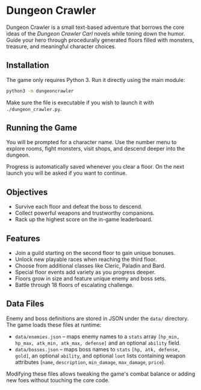# Dungeon Crawler

Dungeon Crawler is a small text-based adventure that borrows the core ideas of the *Dungeon Crawler Carl* novels while toning down the humor. Guide your hero through procedurally generated floors filled with monsters, treasure, and meaningful character choices.

## Installation

The game only requires Python 3. Run it directly using the main module:

```bash
python3 -m dungeoncrawler
```

Make sure the file is executable if you wish to launch it with `./dungeon_crawler.py`.

## Running the Game

You will be prompted for a character name. Use the number menu to explore rooms, fight monsters, visit shops, and descend deeper into the dungeon.

Progress is automatically saved whenever you clear a floor. On the next launch you will be asked if you want to continue.

## Objectives

- Survive each floor and defeat the boss to descend.
- Collect powerful weapons and trustworthy companions.
- Rack up the highest score on the in-game leaderboard.

## Features

- Join a guild starting on the second floor to gain unique bonuses.
- Unlock new playable races when reaching the third floor.
- Choose from additional classes like Cleric, Paladin and Bard.
- Special floor events add variety as you progress deeper.
- Floors grow in size and feature unique enemy and boss sets.
- Battle through 18 floors of escalating challenge.

## Data Files

Enemy and boss definitions are stored in JSON under the `data/` directory. The game loads these files at runtime:

- `data/enemies.json` – maps enemy names to a `stats` array `[hp_min, hp_max, atk_min, atk_max, defense]` and an optional `ability` field.
- `data/bosses.json` – maps boss names to `stats` `[hp, atk, defense, gold]`, an optional `ability`, and optional `loot` lists containing weapon attributes (`name`, `description`, `min_damage`, `max_damage`, `price`).

Modifying these files allows tweaking the game's combat balance or adding new foes without touching the core code.
